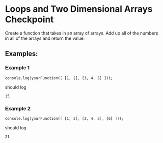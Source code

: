 # Loops and Two Dimensional Arrays Checkpoint

Create a function that takes in an array of arrays. Add up all of the numbers in all of the arrays and return the value.

## Examples:

### Example 1

```
console.log(yourFunction([ [1, 2], [3, 4, 5] ]));
```

should log 

```
15
```

### Example 2

```
console.log(yourFunction([ [1, 2], [3, 4, 5], [6] ]));
```

should log


```
21
```


